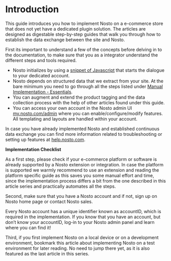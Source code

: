 # Introduction

This guide introduces you how to implement Nosto on a e-commerce store that does not yet have a dedicated plugin solution. The articles are designed as digestable step-by-step guides that walk you through how to establish the data exchange between the site and Nosto.

First its important to understand a few of the concepts before delving in to the documentation, to make sure that you as a integrator understand the different steps and tools required.

* Nosto initializes by using a [snippet of Javascript](implementing-nosto/manual-implementation/add-nosto-script.md) that starts the dialogue to your dedicated account. 
* Nosto depends on structured data that we extract from your site. At the bare minimum you need to go through all the steps listed under [Manual Implementation - Essentials](implementing-nosto/manual-implementation/).
* You can augment and extend the product tagging and the data collection process with the help of other articles found under this guide. 
* You can access your own account in the Nosto admin UI [my.nosto.com/admin](https://my.nosto.com/admin) where you can enable/configure/modify features. All templating and layouts are handled within your account.

In case you have already implemented Nosto and established continuous data exchange you can find more information related to troubleshooting or setting up features at [help.nosto.com](https://help.nosto.com/).

**Implementation Checklist**

As a first step, please check if your e-commerce platform or software is already supported by a Nosto extension or integration. In case the platform is supported we warmly recommend to use an extension and reading the platform specific guide as this saves you some manual effort and time, since the implementation process differs a bit from the one described in this article series and practically automates all the steps.

Second, make sure that you have a Nosto account and if not, sign up on Nosto home page or contact Nosto sales.

Every Nosto account has a unique identifier known as accountID, which is required in the implementation. If you know that you have an account, but don’t know your accountID, log-in to your Nosto admin panel and learn where you can find it!

Third, if you first implement Nosto on a local device or on a development environment, bookmark this article about implementing Nosto on a test environment for later reading. No need to jump there yet, as it is also featured as the last article in this series.

